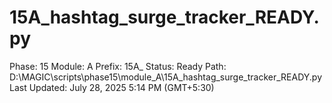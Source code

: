 # 15A_hashtag_surge_tracker_READY.py

Phase: 15
Module: A
Prefix: 15A_
Status: Ready
Path: D:\MAGIC\scripts\phase15\module_A\15A_hashtag_surge_tracker_READY.py
Last Updated: July 28, 2025 5:14 PM (GMT+5:30)